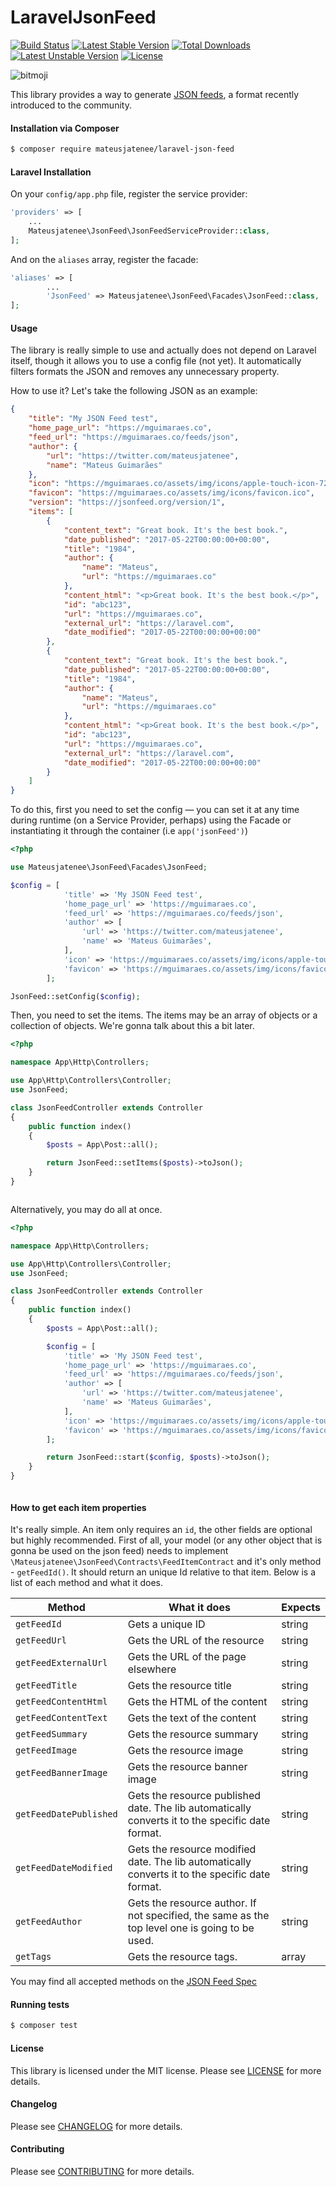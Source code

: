 LaravelJsonFeed
================
[![Build Status](https://travis-ci.org/mateusjatenee/laravel-json-feed.svg?branch=master)](https://travis-ci.org/mateusjatenee/laravel-json-feed)
[![Latest Stable Version](https://poser.pugx.org/mateusjatenee/laravel-json-feed/v/stable)](https://packagist.org/packages/mateusjatenee/laravel-json-feed)
[![Total Downloads](https://poser.pugx.org/mateusjatenee/laravel-json-feed/downloads)](https://packagist.org/packages/mateusjatenee/laravel-json-feed)
[![Latest Unstable Version](https://poser.pugx.org/mateusjatenee/laravel-json-feed/v/unstable)](https://packagist.org/packages/mateusjatenee/laravel-json-feed)
[![License](https://poser.pugx.org/mateusjatenee/laravel-json-feed/license)](https://packagist.org/packages/mateusjatenee/laravel-json-feed)

![bitmoji](https://render.bitstrips.com/v2/cpanel/10152648-280888328_2-s4-v1.png?transparent=1&palette=1&width=246)   

This library provides a way to generate [JSON feeds](https://jsonfeed.org), a format recently introduced to the community.

#### Installation via Composer
``` bash
$ composer require mateusjatenee/laravel-json-feed
```

#### Laravel Installation   

On your `config/app.php` file, register the service provider:   
```php   
'providers' => [
    ...
    Mateusjatenee\JsonFeed\JsonFeedServiceProvider::class,
];
```   
And on the `aliases` array, register the facade:   
```php   
'aliases' => [
		...
		'JsonFeed' => Mateusjatenee\JsonFeed\Facades\JsonFeed::class,
];
```

#### Usage   
The library is really simple to use and actually does not depend on Laravel itself, though it allows you to use a config file (not yet). It automatically filters formats the JSON and removes any unnecessary property. 

How to use it? Let's take the following JSON as an example:   
```json   
{
	"title": "My JSON Feed test",
	"home_page_url": "https://mguimaraes.co",
	"feed_url": "https://mguimaraes.co/feeds/json",
	"author": {
		"url": "https://twitter.com/mateusjatenee",
		"name": "Mateus Guimarães"
	},
	"icon": "https://mguimaraes.co/assets/img/icons/apple-touch-icon-72x72.png",
	"favicon": "https://mguimaraes.co/assets/img/icons/favicon.ico",
	"version": "https://jsonfeed.org/version/1",
	"items": [
		{
			"content_text": "Great book. It's the best book.",
			"date_published": "2017-05-22T00:00:00+00:00",
			"title": "1984",
			"author": {
				"name": "Mateus",
				"url": "https://mguimaraes.co"
			},
			"content_html": "<p>Great book. It's the best book.</p>",
			"id": "abc123",
			"url": "https://mguimaraes.co",
			"external_url": "https://laravel.com",
			"date_modified": "2017-05-22T00:00:00+00:00"
		},
		{
			"content_text": "Great book. It's the best book.",
			"date_published": "2017-05-22T00:00:00+00:00",
			"title": "1984",
			"author": {
				"name": "Mateus",
				"url": "https://mguimaraes.co"
			},
			"content_html": "<p>Great book. It's the best book.</p>",
			"id": "abc123",
			"url": "https://mguimaraes.co",
			"external_url": "https://laravel.com",
			"date_modified": "2017-05-22T00:00:00+00:00"
		}
	]
}
```  

To do this, first you need to set the config — you can set it at any time during runtime (on a Service Provider, perhaps) using the Facade or instantiating it through the container (i.e `app('jsonFeed')`)

```php   
<?php

use Mateusjatenee\JsonFeed\Facades\JsonFeed;

$config = [
            'title' => 'My JSON Feed test',
            'home_page_url' => 'https://mguimaraes.co',
            'feed_url' => 'https://mguimaraes.co/feeds/json',
            'author' => [
                'url' => 'https://twitter.com/mateusjatenee',
                'name' => 'Mateus Guimarães',
            ],
            'icon' => 'https://mguimaraes.co/assets/img/icons/apple-touch-icon-72x72.png',
            'favicon' => 'https://mguimaraes.co/assets/img/icons/favicon.ico',
        ];

JsonFeed::setConfig($config);

```   

Then, you need to set the items. The items may be an array of objects or a collection of objects. We're gonna talk about this a bit later.   

```php   
<?php

namespace App\Http\Controllers;

use App\Http\Controllers\Controller;
use JsonFeed;

class JsonFeedController extends Controller
{
	public function index()
	{
		$posts = App\Post::all();

		return JsonFeed::setItems($posts)->toJson();
	}
}



```

Alternatively, you may do all at once.  

```php   
<?php

namespace App\Http\Controllers;

use App\Http\Controllers\Controller;
use JsonFeed;

class JsonFeedController extends Controller
{
	public function index()
	{
		$posts = App\Post::all();

		$config = [
            'title' => 'My JSON Feed test',
            'home_page_url' => 'https://mguimaraes.co',
            'feed_url' => 'https://mguimaraes.co/feeds/json',
            'author' => [
                'url' => 'https://twitter.com/mateusjatenee',
                'name' => 'Mateus Guimarães',
            ],
            'icon' => 'https://mguimaraes.co/assets/img/icons/apple-touch-icon-72x72.png',
            'favicon' => 'https://mguimaraes.co/assets/img/icons/favicon.ico',
        ];

		return JsonFeed::start($config, $posts)->toJson();
	}
}



```

#### How to get each item properties   
It's really simple. An item only requires an `id`, the other fields are optional but highly recommended.  First of all, your model (or any other object that is gonna be used on the json feed) needs to implement `\Mateusjatenee\JsonFeed\Contracts\FeedItemContract` and it's only method - `getFeedId()`. It should return an unique Id relative to that item.  Below is a list of each method and what it does.  

| Method                 | What it does                                                                                     | Expects |
|------------------------|--------------------------------------------------------------------------------------------------|---------|
| `getFeedId`            | Gets a unique ID                                                                                 | string  |
| `getFeedUrl`           | Gets the URL of the resource                                                                     | string  |
| `getFeedExternalUrl`   | Gets the URL of the page elsewhere                                                               | string  |
| `getFeedTitle`         | Gets the resource title                                                                          | string  |
| `getFeedContentHtml`   | Gets the HTML of the content                                                                     | string  |
| `getFeedContentText`   | Gets the text of the content                                                                     | string  |
| `getFeedSummary`       | Gets the resource summary                                                                        | string  |
| `getFeedImage`         | Gets the resource image                                                                          | string  |
| `getFeedBannerImage`   | Gets the resource banner image                                                                   | string  |
| `getFeedDatePublished` | Gets the resource published date. The lib automatically converts it to the specific date format. | string  |
| `getFeedDateModified`  | Gets the resource modified date. The lib automatically converts it to the specific date format.  | string  |
| `getFeedAuthor`        | Gets the resource author. If not specified, the same as the top level one is going to be used.   | string  |
| `getTags`              | Gets the resource tags.                                                                          | array   |  

You may find all accepted methods on the [JSON Feed Spec](https://jsonfeed.org/version/1)

#### Running tests
``` bash
$ composer test
```

#### License
This library is licensed under the MIT license. Please see [LICENSE](LICENSE.md) for more details.

#### Changelog
Please see [CHANGELOG](CHANGELOG.md) for more details.

#### Contributing
Please see [CONTRIBUTING](CONTRIBUTING.md) for more details.
